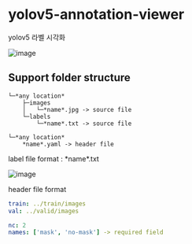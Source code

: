# yolov5-annotation-viewer

yolov5 라벨 시각화

![image](https://user-images.githubusercontent.com/34199905/169645583-59897861-fabb-4abe-9f54-1f1360c4242d.png)

## Support folder structure

```
└─*any location*
    ├─images
    │   └─*name*.jpg -> source file
    └─labels
        └─*name*.txt -> source file
        
└─*any location*
    *name*.yaml -> header file
```

label file format : \*name\*.txt

![image](https://sguys99.github.io/assets/images/2021-12-21-ds1/ds01.04.jpg)

header file format

```yaml
train: ../train/images
val: ../valid/images

nc: 2
names: ['mask', 'no-mask'] -> required field
```

